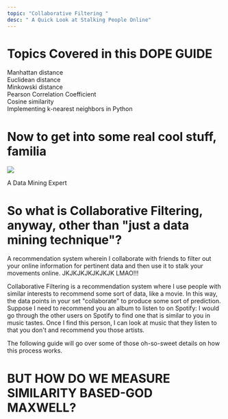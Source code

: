 ```yaml
---
topic: "Collaborative Filtering "
desc: " A Quick Look at Stalking People Online"
---
```


<h1> Topics Covered in this DOPE GUIDE </h1>
Manhattan distance<br>
Euclidean distance<br>
Minkowski distance<br>
Pearson Correlation Coefficient<br>
Cosine similarity<br>
Implementing k-nearest neighbors in Python<br>

<h1> Now to get into some real cool stuff, familia </h1>
<img src='http://static1.zipso.net/wp-content/uploads/2014/03/doge-mining.jpg'>
<p> A Data Mining Expert </p>

<h1> So what is Collaborative Filtering, anyway, other than "just a data mining technique"? </h1>

<p> A recommendation system wherein I collaborate with friends to filter out your online information for pertinent data and then use it to stalk your movements online. JKJKJKJKJKJKJK LMAO!!! </p>

<p> Collaborative Filtering is a recommendation system where I use people with similar interests to recommend some sort of data, like a movie. In this way, the data points in your set "collaborate" to produce some sort of prediction. Suppose I need to recommend you an album to listen to on Spotify: I would go through the other users on Spotify to find one that is similar to you in music tastes. Once I find this person, I can look at music that they listen to that you don't and recommend you those artists.</p>

<p> The following guide will go over some of those oh-so-sweet details on how this process works. </p>

<h1> BUT HOW DO WE MEASURE SIMILARITY BASED-GOD MAXWELL? </h1>
